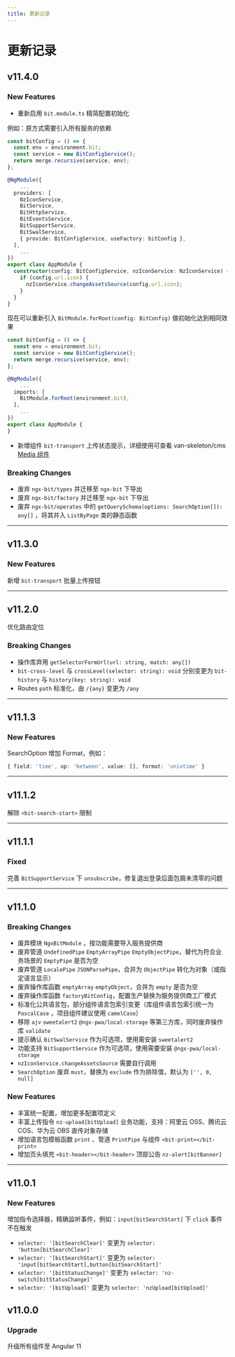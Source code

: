 ```yaml
---
title: 更新记录
---
```


# 更新记录

## v11.4.0

### New Features

- 重新启用 `bit.module.ts` 精简配置初始化

例如：原方式需要引入所有服务的依赖

```typescript
const bitConfig = () => {
  const env = environment.bit;
  const service = new BitConfigService();
  return merge.recursive(service, env);
};

@NgModule({
    ...
  providers: [
    NzIconService,
    BitService,
    BitHttpService,
    BitEventsService,
    BitSupportService,
    BitSwalService,
    { provide: BitConfigService, useFactory: bitConfig },
  ],
    ...
})
export class AppModule {
  constructor(config: BitConfigService, nzIconService: NzIconService) {
    if (config.url.icon) {
      nzIconService.changeAssetsSource(config.url.icon);
    }
  }
}
```

现在可以重新引入 `BitModule.forRoot(config: BitConfig)` 做初始化达到相同效果

```typescript
const bitConfig = () => {
  const env = environment.bit;
  const service = new BitConfigService();
  return merge.recursive(service, env);
};

@NgModule({
    ...
  imports: [
    BitModule.forRoot(environment.bit),
  ],
    ...
})
export class AppModule {
}
```

- 新增组件 `bit-transport` 上传状态提示，详细使用可查看 van-skeleton/cms [Media 组件](https://github.com/van-skeleton/cms/tree/main/media)

<a name="d73823de"></a>

### Breaking Changes

- 废弃 `ngx-bit/types` 并迁移至 `ngx-bit` 下导出
- 废弃 `ngx-bit/factory` 并迁移至 `ngx-bit` 下导出
- 废弃 `ngx-bit/operates` 中的 `getQuerySchema(options: SearchOption[]): any[]` ，将其并入 `ListByPage` 类的静态函数

---

## v11.3.0

### New Features

新增 `bit-transport` 批量上传按钮

---

## v11.2.0

优化路由定位

### Breaking Changes

- 操作库弃用 `getSelectorFormUrl(url: string, match: any[])`
- `bit-cross-level` 与 `crossLevel(selector: string): void` 分别变更为 `bit-history` 与 `history(key: string): void`
- Routes `path` 标准化，由 `/{any}` 变更为 `/any`

---

## v11.1.3

### New Features

SearchOption 增加 Format，例如：

```typescript
{ field: 'time', op: 'between', value: [], format: 'unixtime' }
```

---

## v11.1.2

解除 `<bit-search-start>` 限制

---

## v11.1.1

### Fixed

完善 `BitSupportService` 下 `unsubscribe`，修复退出登录后面包屑未清零的问题

---

## v11.1.0

### Breaking Changes

- 废弃模块 `NgxBitModule` ，按功能需要导入服务提供商
- 废弃管道 `UndefinedPipe` `EmptyArrayPipe` `EmptyObjectPipe`，替代为符合业务场景的 `EmptyPipe` 是否为空
- 废弃管道 `LocalePipe` `JSONParsePipe`，合并为 `ObjectPipe` 转化为对象（或指定语言显示）
- 废弃操作库函数 `emptyArray` `emptyObject`，合并为 `empty` 是否为空
- 废弃操作库函数 `factoryBitConfig`，配置生产替换为服务提供商工厂模式
- 标准化公共语言包，部分组件语言包索引变更（库组件语言包索引统一为 `PascalCase` ，项目组件建议使用 `camelCase`）
- 移除 `ajv` `sweetalert2` `@ngx-pwa/local-storage` 等第三方库，同时废弃操作库 `validate`
- 提示确认 `BitSwalService` 作为可选项，使用需安装 `sweetalert2`
- 功能支持 `BitSupportService` 作为可选项，使用需要安装 `@ngx-pwa/local-storage`
- `nzIconService.changeAssetsSource` 需要自行调用
- `SearchOption` 废弃 `must`，替换为 `exclude` 作为排除值，默认为 `['', 0, null]`

### New Features

- 丰富统一配置，增加更多配置项定义
- 丰富上传指令 `nz-upload[bitUpload]` 业务功能，支持：阿里云 OSS、腾讯云 COS、华为云 OBS 直传对象存储
- 增加语言包模板函数 `print` 、管道 `PrintPipe` 与组件 `<bit-print></bit-print>`
- 增加页头填充 `<bit-header></bit-header>` 顶部公告 `nz-alert[bitBanner]`

---

## v11.0.1

### New Features

增加指令选择器，精确监听事件，例如：`input[bitSearchStart]` 下 `click` 事件不在触发

- `selector: '[bitSearchClear]'` 变更为 `selector: 'button[bitSearchClear]'`
- `selector: '[bitSearchStart]'` 变更为 `selector: 'input[bitSearchStart],button[bitSearchStart]'`
- `selector: '[bitStatusChange]'` 变更为 `selector: 'nz-switch[bitStatusChange]'`
- `selector: '[bitUpload]'` 变更为 `selector: 'nzUpload[bitUpload]'`

## v11.0.0

### Upgrade

升级所有组件至 Angular 11
